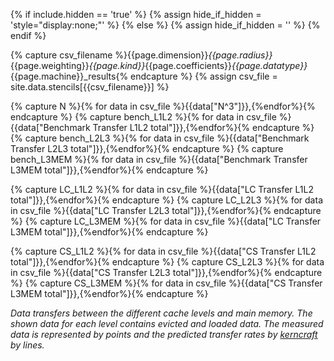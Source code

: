 {% if include.hidden == 'true' %}
	{% assign hide_if_hidden = 'style="display:none;"' %}
{% else %}
	{% assign hide_if_hidden = '' %}
{% endif %}
<div  markdown="1" class="memory" id="mem_{{include.type}}" {{hide_if_hidden}} >

{% capture csv_filename %}{{page.dimension}}_{{page.radius}}_{{page.weighting}}_{{page.kind}}_{{page.coefficients}}_{{page.datatype}}_{{page.machine}}_results{% endcapture %}
{% assign csv_file = site.data.stencils[{{csv_filename}}] %}

{% capture N %}{% for data in csv_file %}{{data["N^3"]}},{%endfor%}{% endcapture %}
{% capture bench_L1L2 %}{% for data in csv_file %}{{data["Benchmark Transfer L1L2 total"]}},{%endfor%}{% endcapture %}
{% capture bench_L2L3 %}{% for data in csv_file %}{{data["Benchmark Transfer L2L3 total"]}},{%endfor%}{% endcapture %}
{% capture bench_L3MEM %}{% for data in csv_file %}{{data["Benchmark Transfer L3MEM total"]}},{%endfor%}{% endcapture %}

{% capture LC_L1L2 %}{% for data in csv_file %}{{data["LC Transfer L1L2 total"]}},{%endfor%}{% endcapture %}
{% capture LC_L2L3 %}{% for data in csv_file %}{{data["LC Transfer L2L3 total"]}},{%endfor%}{% endcapture %}
{% capture LC_L3MEM %}{% for data in csv_file %}{{data["LC Transfer L3MEM total"]}},{%endfor%}{% endcapture %}

{% capture CS_L1L2 %}{% for data in csv_file %}{{data["CS Transfer L1L2 total"]}},{%endfor%}{% endcapture %}
{% capture CS_L2L3 %}{% for data in csv_file %}{{data["CS Transfer L2L3 total"]}},{%endfor%}{% endcapture %}
{% capture CS_L3MEM %}{% for data in csv_file %}{{data["CS Transfer L3MEM total"]}},{%endfor%}{% endcapture %}

<script>
var benchmark_l1l2 = {
  type: "scatter",
  mode: "markers",
  marker: { symbol: "cross-thin-open" },
  x: [{{N}}],
  y: [{{bench_L1L2}}],
  line: {color: '#d62728'},
  name: "L1-L2 Benchmark"
};
var benchmark_l2l3 = {
  type: "scatter",
  mode: "markers",
  marker: { symbol: "cross-thin-open" },
  x: [{{N}}],
  y: [{{bench_L2L3}}],
  line: {color: '#1f77b4'},
  name: "L2-L3 Benchmark"
};
var benchmark_l3mem = {
  type: "scatter",
  mode: "markers",
  marker: { symbol: "cross-thin-open" },
  x: [{{N}}],
  y: [{{bench_L3MEM}}],
  line: {color: '#ff7f0e'},
  name: "L3-MEM Benchmark"
};

var L1L2 = {
  type: "scatter",
  mode: "lines",
  x: [{{N}}],
  y: [{% if include.type == 'LC' %}{{LC_L1L2}}{% elsif include.type == 'CS' %}{{CS_L1L2}}{% endif %}],
  line: {color: '#d62728'},
  name: "L1-L2 with {{include.type}}"
};
var L2L3= {
  type: "scatter",
  mode: "lines",
  x: [{{N}}],
  y: [{% if include.type == 'LC' %}{{LC_L2L3}}{% elsif include.type == 'CS' %}{{CS_L2L3}}{% endif %}],
  line: {color: '#1f77b4'},
  name: "L2-L3 with {{include.type}}"
};
var L3MEM = {
  type: "scatter",
  mode: "lines",
  x: [{{N}}],
  y: [{% if include.type == 'LC' %}{{LC_L3MEM}}{% elsif include.type == 'CS' %}{{CS_L3MEM}}{% endif %}],
  line: {color: '#ff7f0e'},
  name: "L3-MEM with {{include.type}}"
};

var data = [benchmark_l1l2,benchmark_l2l3,benchmark_l3mem,L1L2,L2L3,L3MEM];

var layout = {
	xaxis: {title: "Grid Size (N^{{page.dimension | replace: 'D', ''}})",
          rangemode: "tozero"},
	yaxis: {title: 'Data Transfers [Byte/LUP]',
          rangemode: "tozero"},
  margin: { l: 50, r: 35, t: 10, b: 40},
  legend: { orientation: "h",y:1.3},
  width: 600,
  height: 450,
};

var config = {locale: 'en'};
Plotly.newPlot('mem_{{include.type}}', data, layout, config);
</script>

*Data transfers between the different cache levels and main memory. The shown data for each level contains evicted and loaded data. The measured data is represented by points and the predicted transfer rates by [kerncraft](https://github.com/RRZE-HPC/kerncraft) by lines.*
</div>

